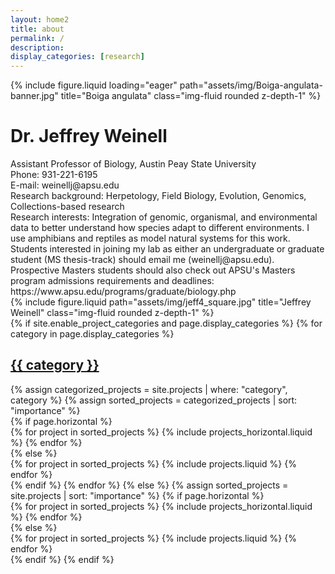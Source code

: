 ```yaml
---
layout: home2
title: about
permalink: /
description: 
display_categories: [research]
---
```


<!--Banner image-->
<div class="row mb-5">
    <div class="col-sm mt-md-0">
        {% include figure.liquid loading="eager" path="assets/img/Boiga-angulata-banner.jpg" title="Boiga angulata" class="img-fluid rounded z-depth-1" %}
    </div>
</div>

<!--About me (left) and photo right-->
<div class="row justify-content-sm-center mb-2">
    <!--left page margin-->
    <div class="col-sm-2 mt-3 mt-md-0">
    </div>
    <!--text column-->
    <div class="col-sm-5 mt-3 mt-md-0">
        <div class="row"><h1 class="post-title">Dr. Jeffrey Weinell</h1></div>
        <div class="row">
          Assistant Professor of Biology, Austin Peay State University<br>
          Phone: 931-221-6195<br>
          E-mail: weinellj@apsu.edu<br>
          Research background: Herpetology, Field Biology, Evolution, Genomics, Collections-based research<br>
          Research interests: Integration of genomic, organismal, and environmental data to better understand how species adapt to different environments. I use amphibians and reptiles as model natural systems for this work.<br>
          Students interested in joining my lab as either an undergraduate or graduate student (MS thesis-track) should email me (weinellj@apsu.edu). Prospective Masters students should also check out APSU's Masters program admissions requirements and deadlines: https://www.apsu.edu/programs/graduate/biology.php<br>
        </div>
    </div>
    <!--photo column-->
    <div class="col-sm-3 mt-3 mt-md-0">
        {% include figure.liquid path="assets/img/jeff4_square.jpg" title="Jeffrey Weinell" class="img-fluid rounded z-depth-1" %}
    </div>
    <!--right page margin-->
    <div class="col-sm-2 mt-3 mt-md-0">
    </div>
</div>

<div class="row justify-content-sm-center">
    <!--left page margin-->
    <div class="col-sm-2 mt-md-0">
    </div>
    <div class="col-sm-8 mt-3 mt-md-0">
        <!-- projects -->
        <div class="projects">
        {% if site.enable_project_categories and page.display_categories %}
          <!-- Display categorized projects -->
          {% for category in page.display_categories %}
          <a id="{{ category }}" href=".#{{ category }}">
            <h2 class="category">{{ category }}</h2>
          </a>
          {% assign categorized_projects = site.projects | where: "category", category %}
          {% assign sorted_projects = categorized_projects | sort: "importance" %}
          <div class="row mt-4 mb-4">
          </div>
          <!-- Generate cards for each project -->
          {% if page.horizontal %}
          <div class="container">
            <div class="row row-cols-1 row-cols-md-2">
            {% for project in sorted_projects %}
              {% include projects_horizontal.liquid %}
            {% endfor %}
            </div>
          </div>
          {% else %}
          <div class="row row-cols-1 row-cols-md-3">
            {% for project in sorted_projects %}
              {% include projects.liquid %}
            {% endfor %}
          </div>
          {% endif %}
          {% endfor %}
        {% else %}
        <!-- Display projects without categories -->
        {% assign sorted_projects = site.projects | sort: "importance" %}
          <!-- Generate cards for each project -->
        {% if page.horizontal %}
          <div class="container">
            <div class="row row-cols-1 row-cols-md-2">
            {% for project in sorted_projects %}
              {% include projects_horizontal.liquid %}
            {% endfor %}
            </div>
          </div>
          {% else %}
          <div class="row row-cols-1 row-cols-md-3">
            {% for project in sorted_projects %}
              {% include projects.liquid %}
            {% endfor %}
          </div>
          {% endif %}
        {% endif %}
        </div>
    </div>
    <!--right page margin-->
    <div class="col-sm-2 mt-md-0">
    </div>
</div>

